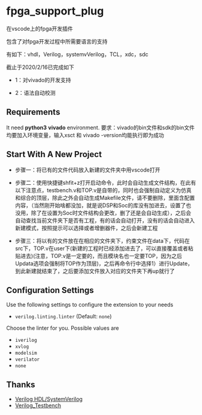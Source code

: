 <!--
 * #Author       : sterben(Duan)
 * #LastAuthor   : sterben(Duan)
 * #Date         : 2020-02-15 12:14:01
 * #lastTime     : 2020-02-15 22:24:38
 * #FilePath     : \README.md
 * #Description  : 
 -->

# fpga_support_plug

在vscode上的fpga开发插件

包含了对fpga开发过程中所需要语言的支持

有如下：vhdl，Verilog，systemvVerilog，TCL，xdc，sdc

截止于2020/2/16已完成如下

* 1：对vivado的开发支持

* 2：语法自动校测

## Requirements

It need **python3** **vivado** environment.
要求：vivado的bin文件和sdk的bin文件均要加入环境变量，输入xsct 和 vivado -version均能执行即为成功

## Start With A New Project

* 步骤一：将已有的文件代码放入新建的文件夹中用vscode打开

* 步骤二：使用快捷键shfit+z打开启动命令，此时会自动生成文件结构，在此有以下注意点，testbench.v和TOP.v是自带的，同时也会强制自动定义为仿真和综合的顶层，除此之外会自动生成Makefile文件，请不要删除，里面含配置内容，（当然刚开始啥都没加，就是说DSP和Soc的库没有加进去，设置了也没用，除了在设置为Soc时文件结构会更改，删了还是会自动生成），之后会自动查找当前文件夹下是否有工程，有的话会自动打开，没有的话会自动进入新建模式，按照提示可以选择或者增删器件，之后会新建工程

* 步骤三：将以有的文件放在在相应的文件夹下，约束文件在data下，代码在src下，TOP.v在user下(新建的工程时已经添加进去了，可以直接覆盖或者粘贴进去)(注意，TOP.v是一定要的，而且模块名也一定要TOP，因为之后Updata选项会强制将TOP作为顶层)，之后再命令行中选择1）进行Update，到此新建就结束了，之后要添加文件放入对应的文件夹下再up就行了

## Configuration Settings

Use the following settings to configure the extension to your needs

* `verilog.linting.linter` (Default: `none`)

Choose the linter for you. Possible values are

* `iverilog`
* `xvlog`
* `modelsim`
* `verilator`
* `none`

## Thanks

* [Verilog HDL/SystemVerilog](https://github.com/mshr-h/vscode-verilog-hdl-support)
* [Verilog_Testbench](https://github.com/truecrab/VSCode_Extension_Verilog)
